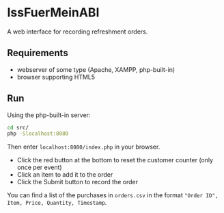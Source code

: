 # IssFuerMeinABI

A web interface for recording refreshment orders.

## Requirements

* webserver of some type (Apache, XAMPP, php-built-in)
* browser supporting HTML5

## Run

Using the php-built-in server:

```bash
cd src/
php -Slocalhost:8080
```

Then enter `localhost:8080/index.php` in your browser.

* Click the red button at the bottom to reset the customer counter
(only once per event)
* Click an item to add it to the order
* Click the Submit button to record the order

You can find a list of the purchases in `orders.csv`
in the format `"Order ID", Item, Price, Quantity, Timestamp`.
